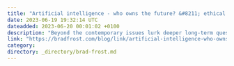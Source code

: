 ```yaml
---
title: "Artificial intelligence - who owns the future? &#8211; ethical.net"
date: 2023-06-19 19:32:14 UTC
dateadded: 2023-06-20 00:01:02 +0100
description: "Beyond the contemporary issues lurk deeper long-term questions. What should and shouldn’t we automate? Should we create lethal autonomous weapons, or should a human always take charge of life-and-death decisions? How will we earn a living and even find meaning […]"
link: "https://bradfrost.com/blog/link/artificial-intelligence-who-owns-the-future-ethical-net/"
category:
directory: _directory/brad-frost.md
---
```

